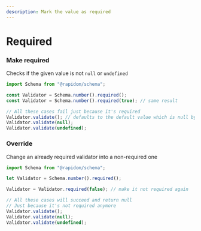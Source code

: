 ```yaml
---
description: Mark the value as required
---
```


# Required

### Make required

Checks if the given value is not `null` or `undefined`

```typescript
import Schema from "@rapidom/schema";

const Validator = Schema.number().required();
const Validator = Schema.number().required(true); // same result

// All these cases fail just because it's required
Validator.validate(); // defaults to the default value which is null by default!
Validator.validate(null);
Validator.validate(undefined);
```

### Override

Change an already required validator into a non-required one

```typescript
import Schema from "@rapidom/schema";

let Validator = Schema.number().required();

Validator = Validator.required(false); // make it not required again

// All these cases will succeed and return null
// Just because it's not required anymore
Validator.validate();
Validator.validate(null);
Validator.validate(undefined);
```

